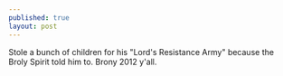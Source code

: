 ```yaml
---
published: true
layout: post
---
```


Stole a bunch of children for his "Lord's Resistance Army" because the Broly Spirit told him to. Brony 2012 y'all. 